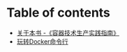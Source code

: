 # Table of contents

* [关于本书 -《容器技术生产实践指南》](../README.md)
* [玩转Docker命令行](../wan-zhuan-docker-ming-ling-hang.md)

